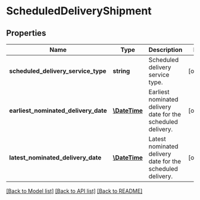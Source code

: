 # ScheduledDeliveryShipment

## Properties
Name | Type | Description | Notes
------------ | ------------- | ------------- | -------------
**scheduled_delivery_service_type** | **string** | Scheduled delivery service type. | [optional] 
**earliest_nominated_delivery_date** | [**\DateTime**](\DateTime.md) | Earliest nominated delivery date for the scheduled delivery. | [optional] 
**latest_nominated_delivery_date** | [**\DateTime**](\DateTime.md) | Latest nominated delivery date for the scheduled delivery. | [optional] 

[[Back to Model list]](../README.md#documentation-for-models) [[Back to API list]](../README.md#documentation-for-api-endpoints) [[Back to README]](../README.md)


